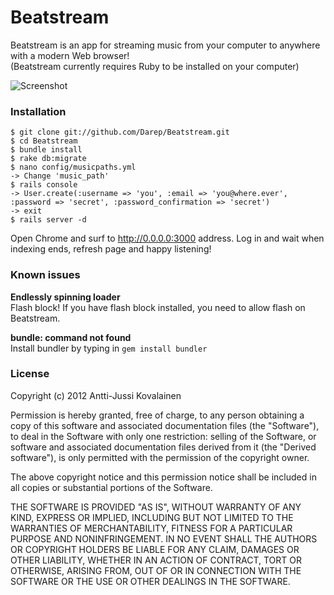 # Beatstream #

Beatstream is an app for streaming music from your computer to anywhere with a modern Web browser!  
(Beatstream currently requires Ruby to be installed on your computer)

![Screenshot](http://i.imgur.com/oRGwu.png)

### Installation

    $ git clone git://github.com/Darep/Beatstream.git
    $ cd Beatstream
    $ bundle install
    $ rake db:migrate
    $ nano config/musicpaths.yml
    -> Change 'music_path'
    $ rails console
    -> User.create(:username => 'you', :email => 'you@where.ever', :password => 'secret', :password_confirmation => 'secret')
    -> exit
    $ rails server -d 
    
Open Chrome and surf to http://0.0.0.0:3000 address. Log in and wait when indexing ends, refresh page and happy listening!


### Known issues

**Endlessly spinning loader**  
Flash block! If you have flash block installed, you need to allow flash on Beatstream.

**bundle: command not found**  
Install bundler by typing in `gem install bundler`

### License

Copyright (c) 2012 Antti-Jussi Kovalainen

Permission is hereby granted, free of charge, to any person obtaining
a copy of this software and associated documentation files (the
"Software"), to deal in the Software with only one restriction: selling
of the Software, or software and associated documentation files derived from it (the
"Derived software"), is only permitted with the
permission of the copyright owner.

The above copyright notice and this permission notice shall be included
in all copies or substantial portions of the Software.

THE SOFTWARE IS PROVIDED "AS IS", WITHOUT WARRANTY OF ANY KIND,
EXPRESS OR IMPLIED, INCLUDING BUT NOT LIMITED TO THE WARRANTIES OF
MERCHANTABILITY, FITNESS FOR A PARTICULAR PURPOSE AND NONINFRINGEMENT.
IN NO EVENT SHALL THE AUTHORS OR COPYRIGHT HOLDERS BE LIABLE FOR ANY
CLAIM, DAMAGES OR OTHER LIABILITY, WHETHER IN AN ACTION OF CONTRACT,
TORT OR OTHERWISE, ARISING FROM, OUT OF OR IN CONNECTION WITH THE
SOFTWARE OR THE USE OR OTHER DEALINGS IN THE SOFTWARE.
